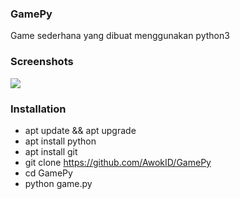### GamePy

Game sederhana yang dibuat menggunakan python3

### Screenshots
<img src="https://i.top4top.io/p_18435zkzb0.png">

### Installation

- apt update && apt upgrade
- apt install python
- apt install git
- git clone https://github.com/AwokID/GamePy
- cd GamePy
- python game.py
